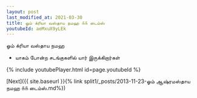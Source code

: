 ```yaml
---
layout: post
last_modified_at: 2021-03-30
title: ஓம் க்ரியா வஸ்தாய நமஹ ௧௧ டைம்ஸ்
youtubeId: aeMxuX9yLEk
---
```

 
 
 ஓம் க்ரியா வஸ்தாய நமஹ  
 
 -  யாகம் போன்ற சடங்குகளில் யார் இருக்கிறார்கள் 
 
  
 
  
 
 
 
 
 
 


{% include youtubePlayer.html id=page.youtubeId %}
 
[Next]({{ site.baseurl }}{% link  split1/_posts/2013-11-23-ஓம் ஆஷ்ரமஸ்தாய நமஹ ௧௧ டைம்ஸ்.md%})
 
